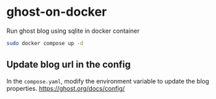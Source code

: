 # ghost-on-docker

Run ghost blog using sqlite in docker container

```bash
sudo docker compose up -d
```

## Update blog url in the config

In the `compose.yaml`, modify the environment variable to update the blog properties.
https://ghost.org/docs/config/
